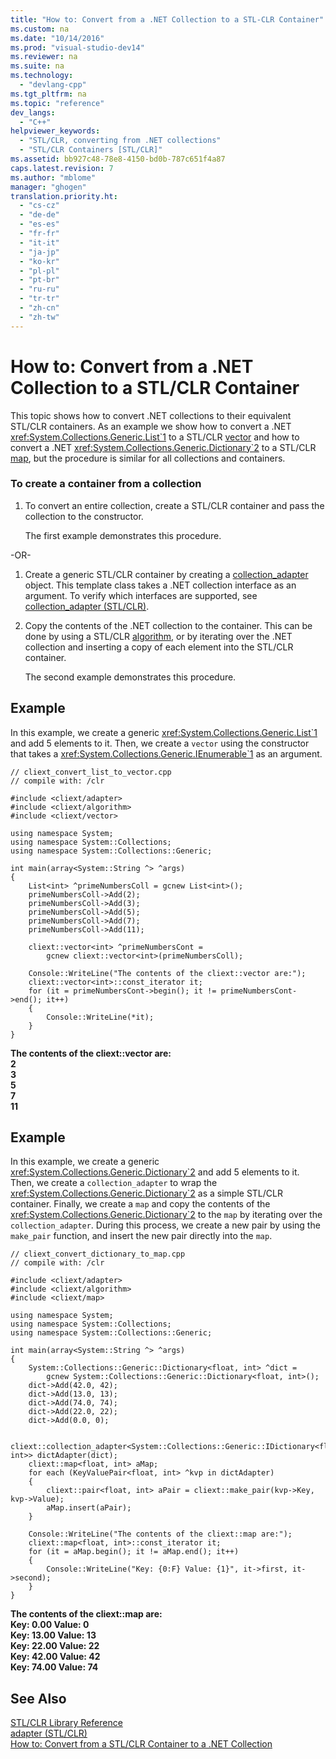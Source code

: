 ```yaml
---
title: "How to: Convert from a .NET Collection to a STL-CLR Container"
ms.custom: na
ms.date: "10/14/2016"
ms.prod: "visual-studio-dev14"
ms.reviewer: na
ms.suite: na
ms.technology: 
  - "devlang-cpp"
ms.tgt_pltfrm: na
ms.topic: "reference"
dev_langs: 
  - "C++"
helpviewer_keywords: 
  - "STL/CLR, converting from .NET collections"
  - "STL/CLR Containers [STL/CLR]"
ms.assetid: bb927c48-78e8-4150-bd0b-787c651f4a87
caps.latest.revision: 7
ms.author: "mblome"
manager: "ghogen"
translation.priority.ht: 
  - "cs-cz"
  - "de-de"
  - "es-es"
  - "fr-fr"
  - "it-it"
  - "ja-jp"
  - "ko-kr"
  - "pl-pl"
  - "pt-br"
  - "ru-ru"
  - "tr-tr"
  - "zh-cn"
  - "zh-tw"
---
```

# How to: Convert from a .NET Collection to a STL/CLR Container
This topic shows how to convert .NET collections to their equivalent STL/CLR containers. As an example we show how to convert a .NET <xref:System.Collections.Generic.List`1> to a STL/CLR [vector](../cli/vector--stl-clr-.md) and how to convert a .NET <xref:System.Collections.Generic.Dictionary`2> to a STL/CLR [map](../cli/map--stl-clr-.md), but the procedure is similar for all collections and containers.  
  
### To create a container from a collection  
  
1.  To convert an entire collection, create a STL/CLR container and pass the collection to the constructor.  
  
     The first example demonstrates this procedure.  
  
 -OR-  
  
1.  Create a generic STL/CLR container by creating a [collection_adapter](../cli/collection_adapter--stl-clr-.md) object. This template class takes a .NET collection interface as an argument. To verify which interfaces are supported, see [collection_adapter (STL/CLR)](../cli/collection_adapter--stl-clr-.md).  
  
2.  Copy the contents of the .NET collection to the container. This can be done by using a STL/CLR [algorithm](../cli/algorithm--stl-clr-.md), or by iterating over the .NET collection and inserting a copy of each element into the STL/CLR container.  
  
     The second example demonstrates this procedure.  
  
## Example  
 In this example, we create a generic <xref:System.Collections.Generic.List`1> and add 5 elements to it. Then, we create a `vector` using the constructor that takes a <xref:System.Collections.Generic.IEnumerable`1> as an argument.  
  
```  
// cliext_convert_list_to_vector.cpp  
// compile with: /clr  
  
#include <cliext/adapter>  
#include <cliext/algorithm>  
#include <cliext/vector>  
  
using namespace System;  
using namespace System::Collections;  
using namespace System::Collections::Generic;  
  
int main(array<System::String ^> ^args)  
{  
    List<int> ^primeNumbersColl = gcnew List<int>();  
    primeNumbersColl->Add(2);  
    primeNumbersColl->Add(3);  
    primeNumbersColl->Add(5);  
    primeNumbersColl->Add(7);  
    primeNumbersColl->Add(11);  
  
    cliext::vector<int> ^primeNumbersCont =  
        gcnew cliext::vector<int>(primeNumbersColl);  
  
    Console::WriteLine("The contents of the cliext::vector are:");  
    cliext::vector<int>::const_iterator it;  
    for (it = primeNumbersCont->begin(); it != primeNumbersCont->end(); it++)  
    {  
        Console::WriteLine(*it);  
    }  
}  
```  
  
 **The contents of the cliext::vector are:**  
**2**  
**3**  
**5**  
**7**  
**11**   
## Example  
 In this example, we create a generic <xref:System.Collections.Generic.Dictionary`2> and add 5 elements to it. Then, we create a `collection_adapter` to wrap the <xref:System.Collections.Generic.Dictionary`2> as a simple STL/CLR container. Finally, we create a `map` and copy the contents of the <xref:System.Collections.Generic.Dictionary`2> to the `map` by iterating over the `collection_adapter`. During this process, we create a new pair by using the `make_pair` function, and insert the new pair directly into the `map`.  
  
```  
// cliext_convert_dictionary_to_map.cpp  
// compile with: /clr  
  
#include <cliext/adapter>  
#include <cliext/algorithm>  
#include <cliext/map>  
  
using namespace System;  
using namespace System::Collections;  
using namespace System::Collections::Generic;  
  
int main(array<System::String ^> ^args)  
{  
    System::Collections::Generic::Dictionary<float, int> ^dict =  
        gcnew System::Collections::Generic::Dictionary<float, int>();  
    dict->Add(42.0, 42);  
    dict->Add(13.0, 13);  
    dict->Add(74.0, 74);  
    dict->Add(22.0, 22);  
    dict->Add(0.0, 0);  
  
    cliext::collection_adapter<System::Collections::Generic::IDictionary<float, int>> dictAdapter(dict);  
    cliext::map<float, int> aMap;  
    for each (KeyValuePair<float, int> ^kvp in dictAdapter)  
    {  
        cliext::pair<float, int> aPair = cliext::make_pair(kvp->Key, kvp->Value);  
        aMap.insert(aPair);  
    }  
  
    Console::WriteLine("The contents of the cliext::map are:");  
    cliext::map<float, int>::const_iterator it;  
    for (it = aMap.begin(); it != aMap.end(); it++)  
    {  
        Console::WriteLine("Key: {0:F} Value: {1}", it->first, it->second);  
    }  
}  
```  
  
 **The contents of the cliext::map are:**  
**Key: 0.00 Value: 0**  
**Key: 13.00 Value: 13**  
**Key: 22.00 Value: 22**  
**Key: 42.00 Value: 42**  
**Key: 74.00 Value: 74**   
## See Also  
 [STL/CLR Library Reference](../cli/stl-clr-library-reference.md)   
 [adapter (STL/CLR)](../cli/adapter--stl-clr-.md)   
 [How to: Convert from a STL/CLR Container to a .NET Collection](../cli/how-to--convert-from-a-stl-clr-container-to-a-.net-collection.md)